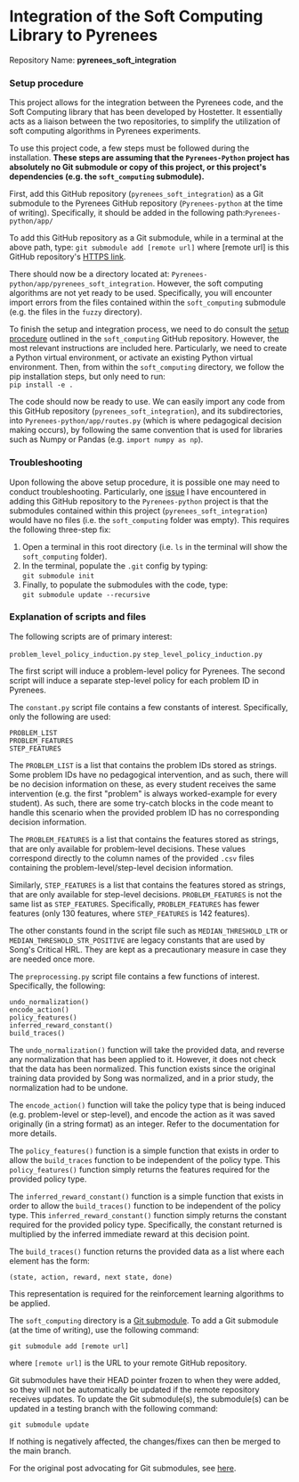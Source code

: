 # Integration of the Soft Computing Library to Pyrenees
Repository Name: <strong>pyrenees_soft_integration</strong>

### Setup procedure
<p>This project allows for the integration between the Pyrenees code, and the Soft Computing library that has been developed by Hostetter. It essentially acts as a liaison between the two repositories, to simplify the utilization of soft computing algorithms in Pyrenees experiments.</p>

<p>To use this project code, a few steps must be followed during the installation. <strong>These steps are assuming that the <code>Pyrenees-Python</code> project has absolutely no Git submodule or copy of this project, or this project's dependencies (e.g. the <code>soft_computing</code> submodule).</strong></p>

<p>First, add this GitHub repository (<code>pyrenees_soft_integration</code>) as a Git submodule to the Pyrenees GitHub repository (<code>Pyrenees-python</code> at the time of writing). Specifically, it should be added in the following path:<code>Pyrenees-python/app/</code></p>

To add this GitHub repository as a Git submodule, while in a terminal at the above path, type:
<code>git submodule add [remote url]</code>
where [remote url] is this GitHub repository's [HTTPS link](https://github.ncsu.edu/jwhostet/pyrenees_soft_integration.git).

<p>There should now be a directory located at: <code>Pyrenees-python/app/pyrenees_soft_integration</code>. However, the soft computing algorithms are not yet ready to be used. Specifically, you will encounter import errors from the files contained within the <code>soft_computing</code> submodule (e.g. the files in the <code>fuzzy</code> directory).</p>

To finish the setup and integration process, we need to do consult the [setup procedure](https://github.ncsu.edu/jwhostet/soft_computing) outlined in the <code>soft_computing</code> GitHub repository. However, the most relevant instructions are included here. Particularly, we need to create a Python virtual environment, or activate an existing Python virtual environment. Then, from within the <code>soft_computing</code> directory, we follow the pip installation steps, but only need to run:<br>
<code>pip install -e .</code>

<p>The code should now be ready to use. We can easily import any code from this GitHub repository (<code>pyrenees_soft_integration</code>), and its subdirectories, into <code>Pyrenees-python/app/routes.py</code> (which is where pedagogical decision making occurs), by following the same convention that is used for libraries such as Numpy or Pandas (e.g. <code>import numpy as np</code>).</p>

### Troubleshooting
Upon following the above setup procedure, it is possible one may need to conduct troubleshooting. Particularly, one [issue](https://stackoverflow.com/questions/11420701/git-submodule-is-returning-blank) I have encountered in adding this GitHub repository to the <code>Pyrenees-python</code> project is that the submodules contained within this project (<code>pyrenees_soft_integration</code>) would have no files (i.e. the <code>soft_computing</code> folder was empty). This requires the following three-step fix:<br>
1. Open a terminal in this root directory (i.e. <code>ls</code> in the terminal will show the <code>soft_computing</code> folder). <br>
2. In the terminal, populate the <code>.git</code> config by typing:<br>
<code>git submodule init</code><br>
3. Finally, to populate the submodules with the code, type:<br>
<code>git submodule update --recursive</code>

### Explanation of scripts and files
The following scripts are of primary interest:

  <code>problem_level_policy_induction.py</code>
  <code>step_level_policy_induction.py</code>

<p>The first script will induce a problem-level policy for Pyrenees. The second script will induce a separate step-level policy for each problem ID in Pyrenees.</p>

<p>The <code>constant.py</code> script file contains a few constants of interest. Specifically, only the following are used:</p>

  <code>PROBLEM_LIST</code>  
  <code>PROBLEM_FEATURES</code>  
  <code>STEP_FEATURES</code>

<p>The <code>PROBLEM_LIST</code> is a list that contains the problem IDs stored as strings. Some problem IDs have no pedagogical intervention, and as such, there will be no decision information on these, as every student receives the same intervention (e.g. the first "problem" is always worked-example for every student). As such, there are some try-catch blocks in the code meant to handle this scenario when the provided problem ID has no corresponding decision information.</p>

<p>The <code>PROBLEM_FEATURES</code> is a list that contains the features stored as strings, that are only available for problem-level decisions. These values correspond directly to the column names of the provided <code>.csv</code> files containing the problem-level/step-level decision information.</p>

<p>Similarly, <code>STEP_FEATURES</code> is a list that contains the features stored as strings, that are only available for step-level decisions. <code>PROBLEM_FEATURES</code> is not the same list as <code>STEP_FEATURES</code>. Specifically, <code>PROBLEM_FEATURES</code> has fewer features (only 130 features, where <code>STEP_FEATURES</code> is 142 features).</p>

<p>The other constants found in the script file such as <code>MEDIAN_THRESHOLD_LTR</code> or <code>MEDIAN_THRESHOLD_STR_POSITIVE</code> are legacy constants that are used by Song's Critical HRL. They are kept as a precautionary measure in case they are needed once more.</p>

<p>The <code>preprocessing.py</code> script file contains a few functions of interest. Specifically, the following:</p>

  <code>undo_normalization()</code><br>
  <code>encode_action()</code><br>
  <code>policy_features()</code><br>
  <code>inferred_reward_constant()</code><br>
  <code>build_traces()</code><br>

<p>The <code>undo_normalization()</code> function will take the provided data, and reverse any normalization that has been applied to it. However, it does not check that the data has been normalized. This function exists since the original training data provided by Song was normalized, and in a prior study, the normalization had to be undone.</p>

<p>The <code>encode_action()</code> function will take the policy type that is being induced (e.g. problem-level or step-level), and encode the action as it was saved originally (in a string format) as an integer. Refer to the documentation for more details.</p>

<p>The <code>policy_features()</code> function is a simple function that exists in order to allow the <code>build_traces</code> function to be independent of the policy type. This <code>policy_features()</code> function simply returns the features required for the provided policy type.</p>

<p>The <code>inferred_reward_constant()</code> function is a simple function that exists in order to allow the <code>build_traces()</code> function to be independent of the policy type. This <code>inferred_reward_constant()</code> function simply returns the constant required for the provided policy type. Specifically, the constant returned is multiplied by the inferred immediate reward at this decision point.</p>

<p>The <code>build_traces()</code> function returns the provided data as a list where each element has the form:</p>

  <code>(state, action, reward, next state, done)</code>

<p>This representation is required for the reinforcement learning algorithms to be applied.</p>

The <code>soft_computing</code> directory is a [Git submodule](https://git-scm.com/docs/git-submodule). To add a Git submodule (at the time of writing), use the following command:

  <code>git submodule add [remote url]</code>

where <code>[remote url]</code> is the URL to your remote GitHub repository.

<p>Git submodules have their HEAD pointer frozen to when they were added, so they will not be automatically be updated if the remote repository receives updates. To update the Git submodule(s), the submodule(s) can be updated in a testing branch with the following command:

  <code>git submodule update</code>

If nothing is negatively affected, the changes/fixes can then be merged to the main branch.</p>

For the original post advocating for Git submodules, see [here](https://stackoverflow.com/questions/45557791/suggestion-on-import-python-module-from-another-github-project).
